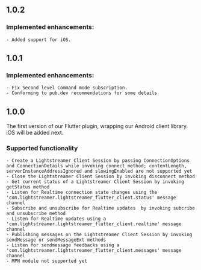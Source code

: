 ## 1.0.2

### Implemented enhancements:

    - Added support for iOS.

## 1.0.1

### Implemented enhancements:

    - Fix Second level Command mode subscription.
    - Conforming to pub.dev recommendations for some details

## 1.0.0

The first version of our Flutter plugin, wrapping our Android client library.
iOS will be added next.

### Supported functionality

    - Create a Lightstreamer Client Session by passing ConnectionOptions and ConnectionDetails while invoking connect method; contentLength, serverInstanceAddressIgnored and slowingEnabled are not supported yet
    - Close the Lightstreamer Client Session by invoking disconnect method
    - Get current status of a Lightstreamer Client Session by invoking getStatus method
    - Listen for Realtime connection state changes using the 'com.lightstreamer.lightstreamer_flutter_client.status' message channel
    - Subscribe and unsubscribe for Realtime updates  by invoking subcribe and unsubscribe method
    - Listen for Realtime updates using a 'com.lightstreamer.lightstreamer_flutter_client.realtime' message channel
    - Publishing messages on the Lightstreamer Client Session by invoking sendMessage or sendMessageExt methods
    - Listen for sendmessage feedbacks using a  'com.lightstreamer.lightstreamer_flutter_client.messages' message channel
    - MPN module not supported yet

